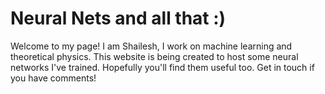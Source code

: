 # Neural Nets and all that :)

Welcome to my page! I am Shailesh, I work on machine learning and theoretical physics. This website is being created to host some 
neural networks I've trained. Hopefully you'll find them useful too. Get in touch if you have comments!
